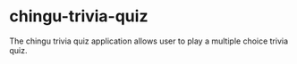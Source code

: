 # chingu-trivia-quiz
The chingu trivia quiz application allows user to play a multiple choice trivia quiz.
